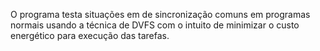 O programa testa situações em de sincronização comuns em programas normais usando a técnica de DVFS com o intuito de minimizar o custo energético para execução das tarefas.